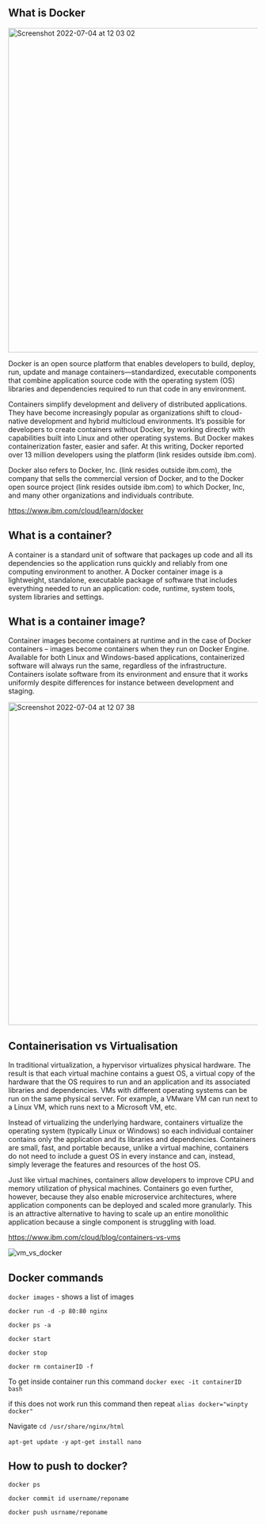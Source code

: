 ## What is Docker

<img width="655" alt="Screenshot 2022-07-04 at 12 03 02" src="https://user-images.githubusercontent.com/105854053/177196979-b961b600-cdf7-4cfd-a0f6-40e48fea44e4.png">


Docker is an open source platform that enables developers to build, deploy, run, update and manage containers—standardized, executable components that combine application source code with the operating system (OS) libraries and dependencies required to run that code in any environment.

Containers simplify development and delivery of distributed applications. They have become increasingly popular as organizations shift to cloud-native development and hybrid multicloud environments. It’s possible for developers to create containers without Docker, by working directly with capabilities built into Linux and other operating systems. But Docker makes containerization faster, easier and safer. At this writing, Docker reported over 13 million developers using the platform (link resides outside ibm.com).

Docker also refers to Docker, Inc. (link resides outside ibm.com), the company that sells the commercial version of Docker, and to the Docker open source project (link resides outside ibm.com) to which Docker, Inc, and many other organizations and individuals contribute.

https://www.ibm.com/cloud/learn/docker

## What is a container?

A container is a standard unit of software that packages up code and all its dependencies so the application runs quickly and reliably from one computing environment to another. A Docker container image is a lightweight, standalone, executable package of software that includes everything needed to run an application: code, runtime, system tools, system libraries and settings.

## What is a container image?

Container images become containers at runtime and in the case of Docker containers – images become containers when they run on Docker Engine. Available for both Linux and Windows-based applications, containerized software will always run the same, regardless of the infrastructure. Containers isolate software from its environment and ensure that it works uniformly despite differences for instance between development and staging.

<img width="652" alt="Screenshot 2022-07-04 at 12 07 38" src="https://user-images.githubusercontent.com/105854053/177197021-b25ed7eb-2a0c-4548-b3c6-a0ef9087b308.png">

## Containerisation vs Virtualisation

In traditional virtualization, a hypervisor virtualizes physical hardware. The result is that each virtual machine contains a guest OS, a virtual copy of the hardware that the OS requires to run and an application and its associated libraries and dependencies. VMs with different operating systems can be run on the same physical server. For example, a VMware VM can run next to a Linux VM, which runs next to a Microsoft VM, etc.

Instead of virtualizing the underlying hardware, containers virtualize the operating system (typically Linux or Windows) so each individual container contains only the application and its libraries and dependencies. Containers are small, fast, and portable because, unlike a virtual machine, containers do not need to include a guest OS in every instance and can, instead, simply leverage the features and resources of the host OS. 

Just like virtual machines, containers allow developers to improve CPU and memory utilization of physical machines. Containers go even further, however, because they also enable microservice architectures, where application components can be deployed and scaled more granularly. This is an attractive alternative to having to scale up an entire monolithic application because a single component is struggling with load.

https://www.ibm.com/cloud/blog/containers-vs-vms


![vm_vs_docker](https://user-images.githubusercontent.com/105854053/177197095-de7e04af-7597-4ce6-8809-042e504d58b6.png)

## Docker commands

`docker images` - shows a list of images

`docker run -d -p 80:80 nginx` 

`docker ps -a` 

`docker start `

`docker stop `

`docker rm containerID -f`

To get inside container run this command
`docker exec -it containerID bash` 

if this does not work run this command then repeat
`alias docker="winpty docker"`

Navigate `cd /usr/share/nginx/html`

`apt-get update -y`
`apt-get install nano`


## How to push to docker?

`docker ps`

`docker commit id username/reponame`

`docker push usrname/reponame`
